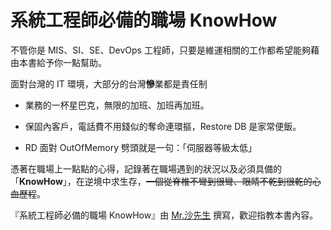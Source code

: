 # 系統工程師必備的職場 KnowHow

不管你是 MIS、SI、SE、DevOps 工程師，只要是維運相關的工作都希望能夠藉由本書給予你一點幫助。

面對台灣的 IT 環境，大部分的台灣**慘**業都是責任制

- 業務的一杯星巴克，無限的加班、加班再加班。

- 保固內客戶，電話費不用錢似的奪命連環摳，Restore DB 是家常便飯。

- RD 面對 OutOfMemory 劈頭就是一句：「伺服器等級太低」


憑著在職場上一點點的心得，記錄著在職場遇到的狀況以及必須具備的「**KnowHow**」，在逆境中求生存，~~一個從脊椎不彎到很彎、眼睛不乾到很乾的心血歷程~~。




『系統工程師必備的職場 KnowHow』由 [Mr.沙先生][shazi7804] 撰寫，歡迎指教本書內容。


[shazi7804]:https://shazi.info
